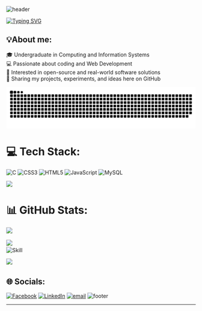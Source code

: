![header](https://capsule-render.vercel.app/api?type=waving&color=gradient&height=150&section=header&text=👋%20Hi,%20I'm%20Matheesha%20&fontSize=35&fontAlignY=35)

[![Typing SVG](https://readme-typing-svg.herokuapp.com?size=24&color=00F700&lines=Hi+there!+👋;I+love+coding+💻;Open-source+enthusiast+🚀)](https://git.io/typing-svg)


## 💡About me:
🎓 Undergraduate in Computing and Information Systems<br>💻 Passionate about coding and Web Development<br>🚀 Interested in open-source and real-world software solutions<br>📂 Sharing my projects, experiments, and ideas here on GitHub



![Snake animation](https://raw.githubusercontent.com/Platane/snk/output/github-contribution-grid-snake.svg)


# 💻 Tech Stack:
![C](https://img.shields.io/badge/c-%2300599C.svg?style=for-the-badge&logo=c&logoColor=white) ![CSS3](https://img.shields.io/badge/css3-%231572B6.svg?style=for-the-badge&logo=css3&logoColor=white) ![HTML5](https://img.shields.io/badge/html5-%23E34F26.svg?style=for-the-badge&logo=html5&logoColor=white) ![JavaScript](https://img.shields.io/badge/javascript-%23323330.svg?style=for-the-badge&logo=javascript&logoColor=%23F7DF1E) ![MySQL](https://img.shields.io/badge/mysql-4479A1.svg?style=for-the-badge&logo=mysql&logoColor=white)

[![](https://visitcount.itsvg.in/api?id=matheeshainduwara&icon=0&color=0)](https://visitcount.itsvg.in)




# 📊 GitHub Stats:

![](https://github-readme-stats.vercel.app/api?username=matheeshainduwara&theme=dark&hide_border=true&include_all_commits=false&count_private=false)<br/>

![](https://nirzak-streak-stats.vercel.app/?user=matheeshainduwara&theme=dark&hide_border=true)<br/>
![Skill](https://github-readme-stats.vercel.app/api/top-langs/?username=matheeshainduwara&layout=compact&theme=dark&hide_border=true)


[![](https://visitcount.itsvg.in/api?id=matheeshainduwara&icon=0&color=0)](https://visitcount.itsvg.in)

## 🌐 Socials:
[![Facebook](https://img.shields.io/badge/Facebook-%231877F2.svg?logo=Facebook&logoColor=white)](https://facebook.com/matheeshainduwara0) [![LinkedIn](https://img.shields.io/badge/LinkedIn-%230077B5.svg?logo=linkedin&logoColor=white)](https://linkedin.com/in/matheeshainduwara) [![email](https://img.shields.io/badge/Email-D14836?logo=gmail&logoColor=white)](mailto:matheesha000@gmail.com) 
![footer](https://capsule-render.vercel.app/api?type=waving&color=gradient&height=120&section=footer)

---
<!-- Proudly created with GPRM ( https://gprm.itsvg.in ) -->
